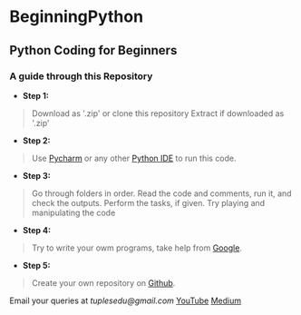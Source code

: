# BeginningPython
## Python Coding for Beginners

### A guide through this Repository

- **Step 1:**
> Download as '.zip' or clone this repository
> Extract if downloaded as '.zip'

- **Step 2:**
> Use [Pycharm](https://www.jetbrains.com/pycharm/download/) or any other [Python IDE](http://www.discoversdk.com/blog/10-best-python-ides) to run this code.

- **Step 3:**
> Go through folders in order. Read the code and comments, run it, and check the outputs.
> Perform the tasks, if given.
> Try playing and manipulating the code

- **Step 4:**
> Try to write your owm programs, take help from [Google](https://www.google.com/).

- **Step 5:**
> Create your own repository on [Github](https://github.com/).

Email your queries at _tuplesedu@gmail.com_
[YouTube](https://www.youtube.com/c/tuplesedu)
[Medium](https://medium.com/@tuplesedu)
